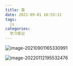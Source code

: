 ```yaml
---
title: 类
date: 2021-09-01 16:53:11
tags:
  js
categories:
  学习笔记
---
```


![image-20210901165330991](https://img.zhaoxuanlang.cn/image-20210901165330991.png)

![image-20220112195532476](https://gitee.com/Squirrel_01/img/raw/master/img/image-20220112195532476.png)

<!--more-->

